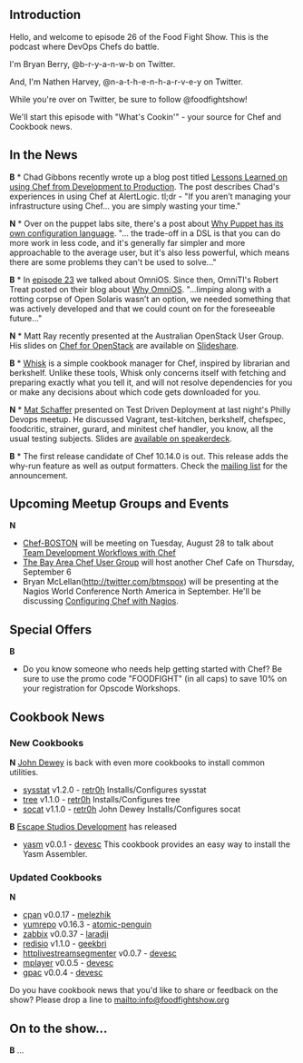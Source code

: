 Introduction
------------

Hello, and welcome to episode 26 of the Food Fight Show.  This is the podcast where DevOps Chefs do battle.

I'm Bryan Berry, @b-r-y-a-n-w-b on Twitter.

And, I'm Nathen Harvey, @n-a-t-h-e-n-h-a-r-v-e-y on Twitter.

While you're over on Twitter, be sure to follow @foodfightshow!

We'll start this episode with "What's Cookin'" - your source for Chef and Cookbook news.

In the News<a name="news"></a>
-----------

**B** * Chad Gibbons recently wrote up a blog post titled [Lessons Learned on using Chef from Development to Production](http://chadgibbons.com/2012/08/18/lessons-learned-on-using-chef-from-development-to-production/).  The post describes Chad's experiences in using Chef at AlertLogic.  tl;dr - "If you aren’t managing your infrastructure using Chef... you are simply wasting your time."

**N** * Over on the puppet labs site, there's a post about [Why Puppet has its own configuration language](http://puppetlabs.com/blog/why-puppet-has-its-own-configuration-language/). "... the trade-off in a DSL is that you can do more work in less code, and it's generally far simpler and more approachable to the average user, but it's also less powerful, which means there are some problems they can't be used to solve..."

**B** * In [episode 23](http://foodfightshow.org/2012/07/interview-with-theo-schlossnagle.html)
  we talked about OmniOS.  Since then, OmniTI's Robert Treat posted on 
  their blog about [Why OmniOS](http://omniti.com/seeds/why-omnios).  "...limping along with a rotting corpse of Open Solaris wasn’t an option, we needed something that was actively developed and that we could count on for the foreseeable future..."

**N** * Matt Ray recently presented at the Australian OpenStack User Group.  His slides on [Chef for OpenStack](http://www.slideshare.net/mattray/australian-openstack-user-group-august-2012-chef-for-openstack) are available on [Slideshare](http://www.slideshare.net/mattray/australian-openstack-user-group-august-2012-chef-for-openstack).

**B** * [Whisk](https://github.com/kisoku/whisk) is a simple cookbook manager for Chef, inspired by librarian and berkshelf. Unlike these tools, Whisk only concerns itself with fetching and preparing exactly what you tell it, and will not resolve dependencies for you or make any decisions about which code gets downloaded for you.

**N** * [Mat Schaffer](http://about.me/matschaffer) presented on Test Driven Deployment at last night's Philly Devops meetup. He discussed Vagrant, test-kitchen, berkshelf, chefspec, foodcritic, strainer, gurard, and minitest chef handler, you know, all the usual testing subjects. Slides are [available on speakerdeck](https://speakerdeck.com/u/matschaffer/p/test-driven-deployment).

**B** * The first release candidate of Chef 10.14.0 is out.  This release adds the why-run feature as well as output formatters.  Check the [mailing list](http://lists.opscode.com/sympa/arc/chef/2012-08/msg00301.html) for the announcement.

## Upcoming Meetup Groups and Events
**N**

* [Chef-BOSTON](http://www.meetup.com/Chef-BOSTON/) will be meeting on 
  Tuesday, August 28 to talk about [Team Development Workflows with Chef](www.meetup.com/Chef-BOSTON/events/76035282/)
* [The Bay Area Chef User Group](http://www.meetup.com/The-Bay-Area-Chef-User-Group)
  will host another Chef Cafe on Thursday, September 6
* Bryan McLellan(http://twitter.com/btmspox) will be presenting at the 
  Nagios World Conference North America in September.  He'll be 
  discussing [Configuring Chef with Nagios](http://www.nagios.com/events/nagiosworldconference/northamerica/2012/speakers/#bmclellan).

## Special Offers
**B**
* Do you know someone who needs help getting started with Chef?
  Be sure to use the promo code "FOODFIGHT" (in all caps) to save 10%
  on your registration for Opscode Workshops.

Cookbook News<a name="cookbooks"></a>
-------------
### New Cookbooks
**N**
[John Dewey](http://community.opscode.com/users/retr0h) is back with even more cookbooks to install common utilities.

* [sysstat](http://community.opscode.com/cookbooks/sysstat) v1.2.0 - [retr0h](http://community.opscode.com/users/retr0h)
Installs/Configures sysstat
* [tree](http://community.opscode.com/cookbooks/tree) v1.1.0 - [retr0h](http://community.opscode.com/users/retr0h)
Installs/Configures tree
* [socat](http://community.opscode.com/cookbooks/socat) v1.1.0 - [retr0h](http://community.opscode.com/users/retr0h) John Dewey
Installs/Configures socat

**B** 
[Escape Studios Development](http://community.opscode.com/users/devesc) has released

* [yasm](http://community.opscode.com/cookbooks/yasm) v0.0.1 - [devesc](http://community.opscode.com/users/devesc)
This cookbook provides an easy way to install the Yasm Assembler.

### Updated Cookbooks
**N** 
* [cpan](http://community.opscode.com/cookbooks/cpan) v0.0.17 - [melezhik](http://community.opscode.com/users/melezhik)
* [yumrepo](http://community.opscode.com/cookbooks/yumrepo) v0.16.3 - [atomic-penguin](http://community.opscode.com/users/atomic-penguin)
* [zabbix](http://community.opscode.com/cookbooks/zabbix) v0.0.37 - [laradji](http://community.opscode.com/users/laradji)
* [redisio](http://community.opscode.com/cookbooks/redisio) v1.1.0 - [geekbri](http://community.opscode.com/users/geekbri)
* [httplivestreamsegmenter](http://community.opscode.com/cookbooks/httplivestreamsegmenter) v0.0.7 - [devesc](http://community.opscode.com/users/devesc)
* [mplayer](http://community.opscode.com/cookbooks/mplayer) v0.0.5 - [devesc](http://community.opscode.com/users/devesc)
* [gpac](http://community.opscode.com/cookbooks/gpac) v0.0.4 - [devesc](http://community.opscode.com/users/devesc)

Do you have cookbook news that you'd like to share or feedback on the show?  Please drop a line to [mailto:info@foodfightshow.org](info@foodfightshow.org)

On to the show...
----------------
**B**
...